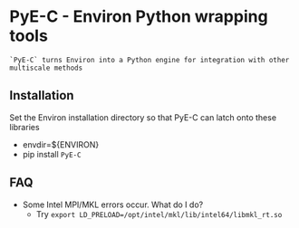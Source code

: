 # PyE-C - Environ Python wrapping tools
    `PyE-C` turns Environ into a Python engine for integration with other multiscale methods

## Installation
Set the Environ installation directory so that PyE-C can latch onto these libraries
 + envdir=${ENVIRON}
 + pip install `PyE-C`

## FAQ
 - Some Intel MPI/MKL errors occur. What do I do?
	+ Try `export LD_PRELOAD=/opt/intel/mkl/lib/intel64/libmkl_rt.so`
